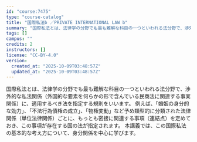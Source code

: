 ```yaml
---
id: "course:7475"
type: "course-catalog"
title: "国際私法b ／PRIVATE INTERNATIONAL LAW b"
summary: "国際私法とは、法律学の分野でも最も難解な科目の一つといわれる法分野で、渉外的な私法関係（外国的な要素を何らかの形で含んでいる民商法に関連する事実関係）に、適用するべき法を指定する規則をいいます。 例えば、「婚姻の身分的な効力」、「不法行為債…"
tags: []
campus: ""
credits: 2
instructors: []
license: "CC-BY-4.0"
version:
  created_at: "2025-10-09T03:48:57Z"
  updated_at: "2025-10-09T03:48:57Z"
---
```

国際私法とは、法律学の分野でも最も難解な科目の一つといわれる法分野で、渉外的な私法関係（外国的な要素を何らかの形で含んでいる民商法に関連する事実関係）に、適用するべき法を指定する規則をいいます。 例えば、「婚姻の身分的な効力」、「不法行為債権の成立」、「物権変動」など予め類型的に分類された法律関係（単位法律関係）ごとに、もっとも密接に関連する事項（連結点）を定めておき、この事項が存在する国の法が指定されます。 本講義では、この国際私法の基本的な考え方について、身分関係を中心に学びます。
